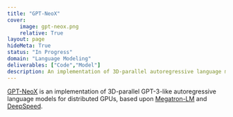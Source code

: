 ```yaml
---
title: "GPT-NeoX"
cover:
    image: gpt-neox.png
    relative: True
layout: page
hideMeta: True
status: "In Progress"
domain: "Language Modeling"
deliverables: ["Code","Model"]
description: An implementation of 3D-parallel autoregressive language models for distributed GPUs.
---
```


[GPT-NeoX](https://github.com/EleutherAI/gpt-neox) is an implementation of 3D-parallel GPT-3-like autoregressive language models for distributed GPUs, based upon [Megatron-LM](https://github.com/NVIDIA/Megatron-LM) and [DeepSpeed](https://www.deepspeed.ai/).